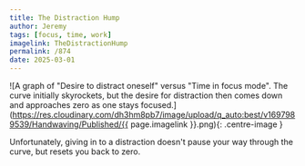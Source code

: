 ```yaml
---
title: The Distraction Hump
author: Jeremy
tags: [focus, time, work]
imagelink: TheDistractionHump
permalink: /874
date: 2025-03-01
---
```


![A graph of "Desire to distract oneself" versus "Time in focus mode". The curve initially skyrockets, but the desire for distraction then comes down and approaches zero as one stays focused.](https://res.cloudinary.com/dh3hm8pb7/image/upload/q_auto:best/v1697989539/Handwaving/Published/{{ page.imagelink }}.png){: .centre-image }

Unfortunately, giving in to a distraction doesn't pause your way through the curve, but resets you back to zero.
